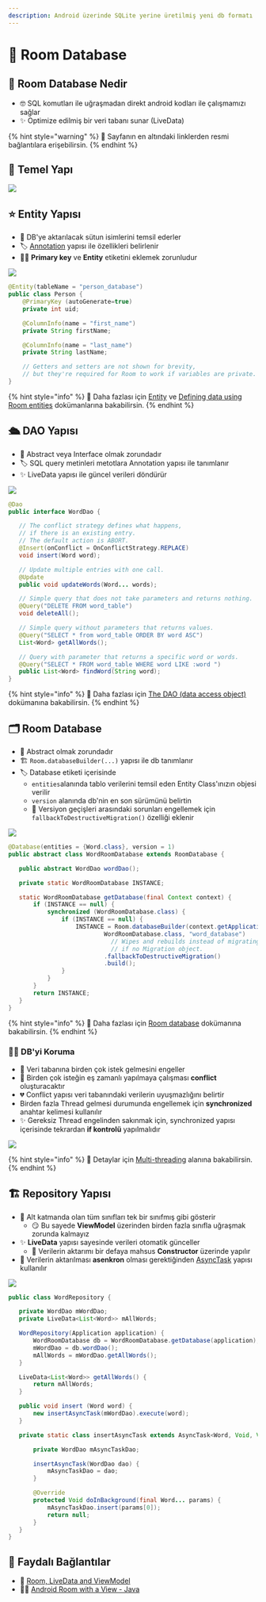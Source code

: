 ```yaml
---
description: Android üzerinde SQLite yerine üretilmiş yeni db formatı
---
```


# 💽 Room Database

## 🔰 Room Database Nedir

* 🤓 SQL komutları ile uğraşmadan direkt android kodları ile çalışmamızı sağlar
* ✨ Optimize edilmiş bir veri tabanı sunar \(LiveData\)

{% hint style="warning" %}
📢 Sayfanın en altındaki linklerden resmi bağlantılara erişebilirsin.
{% endhint %}

## 🧱 Temel Yapı

![](../.gitbook/assets/image%20%2838%29.png)

## ⭐ Entity Yapısı

* 🧱 DB'ye aktarılacak sütun isimlerini temsil ederler
* 🏷️ [Annotation](https://www.geeksforgeeks.org/annotations-in-java/) yapısı ile özellikleri belirlenir
* 👮‍♂️ **Primary key** ve **Entity** etiketini eklemek zorunludur

![](../.gitbook/assets/image%20%288%29.png)

```java
@Entity(tableName = "person_database")
public class Person {
    @PrimaryKey (autoGenerate=true)
    private int uid;

    @ColumnInfo(name = "first_name")
    private String firstName;

    @ColumnInfo(name = "last_name")
    private String lastName;

    // Getters and setters are not shown for brevity,
    // but they're required for Room to work if variables are private.
}

```

{% hint style="info" %}
👀 Daha fazlası için [Entity](https://google-developer-training.github.io/android-developer-fundamentals-course-concepts-v2/unit-4-saving-user-data/lesson-10-storing-data-with-room/10-1-c-room-livedata-viewmodel/10-1-c-room-livedata-viewmodel.html#entity) ve [Defining data using Room entities](https://developer.android.com/training/data-storage/room/defining-data.html) dokümanlarına bakabilirsin.
{% endhint %}

## 🛳️ DAO Yapısı

* 🧱 Abstract veya Interface olmak zorundadır
* 🏷️ SQL query metinleri metotlara Annotation yapısı ile tanımlanır
* ✨ LiveData yapısı ile güncel verileri döndürür

![](../.gitbook/assets/image%20%2815%29.png)

```java
@Dao
public interface WordDao {

   // The conflict strategy defines what happens, 
   // if there is an existing entry.
   // The default action is ABORT. 
   @Insert(onConflict = OnConflictStrategy.REPLACE)
   void insert(Word word);

   // Update multiple entries with one call.
   @Update
   public void updateWords(Word... words);

   // Simple query that does not take parameters and returns nothing.
   @Query("DELETE FROM word_table")
   void deleteAll();

   // Simple query without parameters that returns values.
   @Query("SELECT * from word_table ORDER BY word ASC")
   List<Word> getAllWords();

   // Query with parameter that returns a specific word or words.
   @Query("SELECT * FROM word_table WHERE word LIKE :word ")
   public List<Word> findWord(String word);
}
```

{% hint style="info" %}
👀 Daha fazlası için [The DAO \(data access object\)](https://google-developer-training.github.io/android-developer-fundamentals-course-concepts-v2/unit-4-saving-user-data/lesson-10-storing-data-with-room/10-1-c-room-livedata-viewmodel/10-1-c-room-livedata-viewmodel.html#dao) dokümanına bakabilirsin.
{% endhint %}

## 🗂️ Room Database

* 🧱 Abstract olmak zorundadır
* 🏗️ `Room.databaseBuilder(...)` yapısı ile db tanımlanır
* 🏷️ Database etiketi içerisinde
  *  `entities`alanında tablo verilerini temsil eden Entity Class'ınızın objesi verilir
  *  `version` alanında db'nin en son sürümünü belirtin
  * 🐛 Versiyon geçişleri arasındaki sorunları engellemek için `fallbackToDestructiveMigration()` özelliği eklenir

![](../.gitbook/assets/image%20%286%29.png)

```java
@Database(entities = {Word.class}, version = 1)
public abstract class WordRoomDatabase extends RoomDatabase {

   public abstract WordDao wordDao();

   private static WordRoomDatabase INSTANCE;

   static WordRoomDatabase getDatabase(final Context context) {
       if (INSTANCE == null) {
           synchronized (WordRoomDatabase.class) {
               if (INSTANCE == null) {
                   INSTANCE = Room.databaseBuilder(context.getApplicationContext(),
                           WordRoomDatabase.class, "word_database")
                             // Wipes and rebuilds instead of migrating 
                             // if no Migration object.
                           .fallbackToDestructiveMigration()
                           .build();                
               }
           }
       }
       return INSTANCE;
   }
}
```

{% hint style="info" %}
👀 Daha fazlası için [Room database](https://google-developer-training.github.io/android-developer-fundamentals-course-concepts-v2/unit-4-saving-user-data/lesson-10-storing-data-with-room/10-1-c-room-livedata-viewmodel/10-1-c-room-livedata-viewmodel.html#room) dokümanına bakabilirsin.
{% endhint %}

### 👮‍♂️ DB'yi Koruma

* ‍🚫 Veri tabanına birden çok istek gelmesini engeller
* 🐞 Birden çok isteğin eş zamanlı yapılmaya çalışması **conflict** oluşturacaktır
* 💔 Conflict yapısı veri tabanındaki verilerin uyuşmazlığını belirtir
*  Birden fazla Thread gelmesi durumunda engellemek için **synchronized** anahtar kelimesi kullanılır
* ✨ Gereksiz Thread engelinden sakınmak için, synchronized yapısı içerisinde tekrardan **if kontrolü** yapılmalıdır

![](../.gitbook/assets/image.png)

{% hint style="info" %}
👀 Detaylar için [Multi-threading](../arkaplan/multithreading.md) alanına bakabilirsin.
{% endhint %}

## 🏗️ Repository Yapısı

* 🌃 Alt katmanda olan tüm sınıfları tek bir sınıfmış gibi gösterir
  * 😏 Bu sayede **ViewModel** üzerinden birden fazla sınıfla uğraşmak zorunda kalmayız
* ✨ **LiveData** yapısı sayesinde verileri otomatik günceller
  * 🦄 Verilerin aktarımı bir defaya mahsus **Constructor** üzerinde yapılır
* 🌠 Verilerin aktarılması **asenkron** olması gerektiğinden [AsyncTask](../arkaplan/asynctask-ve-asynctaskloader.md) yapısı kullanılır

![](../.gitbook/assets/image%20%2835%29.png)

```java
public class WordRepository {

   private WordDao mWordDao;
   private LiveData<List<Word>> mAllWords;

   WordRepository(Application application) {
       WordRoomDatabase db = WordRoomDatabase.getDatabase(application);
       mWordDao = db.wordDao();
       mAllWords = mWordDao.getAllWords();
   }

   LiveData<List<Word>> getAllWords() {
       return mAllWords;
   }

   public void insert (Word word) {
       new insertAsyncTask(mWordDao).execute(word);
   }

   private static class insertAsyncTask extends AsyncTask<Word, Void, Void> {

       private WordDao mAsyncTaskDao;

       insertAsyncTask(WordDao dao) {
           mAsyncTaskDao = dao;
       }

       @Override
       protected Void doInBackground(final Word... params) {
           mAsyncTaskDao.insert(params[0]);
           return null;
       }
   }
}
```

## 🔗 Faydalı Bağlantılar

* 📃 [Room, LiveData and ViewModel](https://google-developer-training.github.io/android-developer-fundamentals-course-concepts-v2/unit-4-saving-user-data/lesson-10-storing-data-with-room/10-1-c-room-livedata-viewmodel/10-1-c-room-livedata-viewmodel.html)
* 👨‍💻 [Android Room with a View - Java](https://codelabs.developers.google.com/codelabs/android-room-with-a-view/#0)

